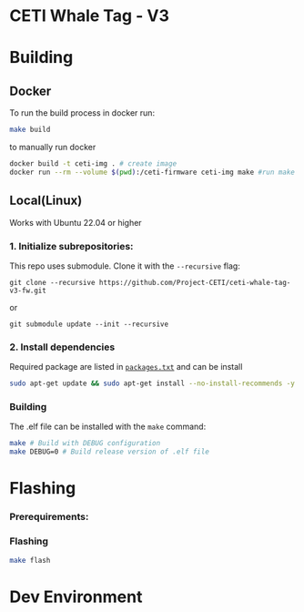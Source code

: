 # CETI Whale Tag - V3

# Building
## Docker
To run the build process in docker run:
```sh
make build
```
to manually run docker 
```sh
docker build -t ceti-img . # create image
docker run --rm --volume $(pwd):/ceti-firmware ceti-img make #run make inside image
```


## Local(Linux)

Works with Ubuntu 22.04 or higher

### 1. Initialize subrepositories:
This repo uses submodule. Clone it with the `--recursive` flag:
```
git clone --recursive https://github.com/Project-CETI/ceti-whale-tag-v3-fw.git
```
or
```
git submodule update --init --recursive
```

### 2. Install dependencies
Required package are listed in [`packages.txt`](packages.txt) and can be install 
```sh
sudo apt-get update && sudo apt-get install --no-install-recommends -y $(cat ./packages.txt)
```

### Building
The .elf file can be installed with the `make` command:
```sh
make # Build with DEBUG configuration
make DEBUG=0 # Build release version of .elf file
```

# Flashing
### Prerequirements:

### Flashing
```sh
make flash
```

# Dev Environment